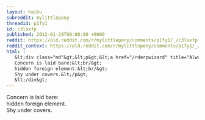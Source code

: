```yaml
---
layout: haiku
subreddit: mylittlepony
threadid: p1fy1
id: c3lsxfp
published: 2012-01-29T00:00:00 +0000
reddit: https://old.reddit.com/r/mylittlepony/comments/p1fy1/_/c3lsxfp
reddit_context: https://old.reddit.com/r/mylittlepony/comments/p1fy1/_/c3lsxfp?context=3
html: |
   &lt;div class="md"&gt;&lt;p&gt;&lt;a href="/rderpwizard" title="Always Relevant / Rating Departs For The Hills / Paper Bag Princess"&gt;&lt;/a&gt;
   Concern is laid bare:&lt;br/&gt;
   hidden foreign element.&lt;br/&gt;
   Shy under covers.&lt;/p&gt;
   &lt;/div&gt;
---
```


[](/rderpwizard "Always Relevant / Rating Departs For The Hills / Paper Bag Princess")
Concern is laid bare:  
hidden foreign element.  
Shy under covers.